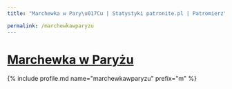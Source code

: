 ```yaml
---
title: "Marchewka w Pary\u017Cu | Statystyki patronite.pl | Patromierz"

permalink: /marchewkawparyzu
---
```


# [Marchewka w Paryżu](https://patronite.pl/marchewkawparyzu)

{% include profile.md name="marchewkawparyzu" prefix="m" %}
